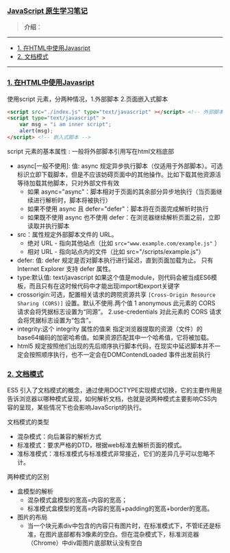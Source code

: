 ### [JavaScript 原生学习笔记](https://developer.mozilla.org/en-US/docs/Web/JavaScript)
> **介绍**：

----

- [1. 在HTML中使用Javasript](#1-在HTML中使用Javasript)
- [2. 文档模式](#2-文档模式)

-----
### [1. 在HTML中使用Javasript](#)
使用script 元素，分两种情况，1.外部脚本 2.页面嵌入式脚本

```html
<script src="./index.js" type="text/javascript" ></script> <!-- 外部脚本 -->
<script type="text/javascript" >
    var msg = "i am inner script";
    alert(msg);
</script> <!-- 嵌入式脚本 -->
```

script 元素的基本属性 : 一般将外部脚本引用写在html文档底部
* async[一般不使用]: 值: async 规定异步执行脚本（仅适用于外部脚本）。可选标识立即下载脚本，但是不应该妨碍页面中的其他操作。比如下载其他资源活等待加载其他脚本，只对外部文件有效
    * 如果 async="async"：脚本相对于页面的其余部分异步地执行（当页面继续进行解析时，脚本将被执行）
    * 如果不使用 async 且 defer="defer"：脚本将在页面完成解析时执行
    * 如果既不使用 async 也不使用 defer：在浏览器继续解析页面之前，立即读取并执行脚本
* src：属性规定外部脚本文件的 URL。
    * 绝对 URL - 指向其他站点（比如 `src="www.example.com/example.js"` ）
    * 相对 URL - 指向站点内的文件（比如 src="/scripts/example.js"）
* defer: 值: defer 规定是否对脚本执行进行延迟，直到页面加载为止。 只有 Internet Explorer 支持 defer 属性。
* type:默认值: text/javascript 如果这个值是module，则代码会被当成ES6模板，而且只有在这时候代码中才能出现import和export关键字
* crossorigin:可选，配置相关请求的跨院资源共享 `[Cross-Origin Resource Sharing (CORS)]` 设置。默认不使用.两个值 1 anonymous	此元素的 CORS 请求会将凭据标志设置为“同源”。 2.use-credentials	对此元素的 CORS 请求会将凭据标志设置为“包含”。
* integrity:这个 integrity 属性的值来 指定浏览器提取的资源（文件）的base64编码的加密哈希值。如果资源匹配其中一个哈希值，它将被加载。
* html5 规定按照他们出现的先后顺序执行脚本代码，在现实中延迟脚本并不一定会按照顺序执行，也不一定会在DOMContendLoaded 事件出发前执行

### [2. 文档模式](#)
ES5 引入了文档模式的概念，通过使用DOCTYPE实现模式切换，它的主要作用是告诉浏览器以哪种模式呈现，如何解析文档，也就是说两种模式主要影响CSS内容的呈现，某些情况下也会影响JavaScript的执行。

文档模式的类型
* 混杂模式：向后兼容的解析方式
* 标准模式：要求严格的DTD，根据web标准去解析页面的模式。
* 准标准模式：准标准模式与标准模式非常接近，它们的差异几乎可以忽略不计。

两种模式的区别
* 盒模型的解析
    * 混杂模式盒模型的宽高=内容的宽高；
    * 标准模式盒模型的宽高=内容的宽高+padding的宽高+border的宽高。
* 图片的布局
    * 当一个块元素div中包含的内容只有图片时，在标准模式下，不管IE还是标准，在图片底部都有3像素的空白。但在混杂模式下，标准浏览器（Chrome）中div距图片底部默认没有空白

